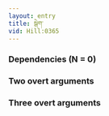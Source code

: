 ```yaml
---
layout: entry
title: སྒེག་
vid: Hill:0365
---
```

### Dependencies (N = 0)


### Two overt arguments


### Three overt arguments

